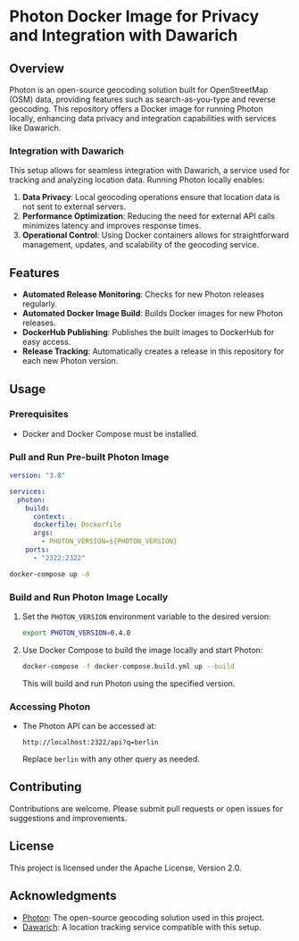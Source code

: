 # Photon Docker Image for Privacy and Integration with Dawarich

## Overview

Photon is an open-source geocoding solution built for OpenStreetMap (OSM) data, providing features such as search-as-you-type and reverse geocoding. This repository offers a Docker image for running Photon locally, enhancing data privacy and integration capabilities with services like Dawarich.

### Integration with Dawarich

This setup allows for seamless integration with Dawarich, a service used for tracking and analyzing location data. Running Photon locally enables:

1. **Data Privacy**: Local geocoding operations ensure that location data is not sent to external servers.
2. **Performance Optimization**: Reducing the need for external API calls minimizes latency and improves response times.
3. **Operational Control**: Using Docker containers allows for straightforward management, updates, and scalability of the geocoding service.

## Features

- **Automated Release Monitoring**: Checks for new Photon releases regularly.
- **Automated Docker Image Build**: Builds Docker images for new Photon releases.
- **DockerHub Publishing**: Publishes the built images to DockerHub for easy access.
- **Release Tracking**: Automatically creates a release in this repository for each new Photon version.

## Usage

### Prerequisites

- Docker and Docker Compose must be installed.

### Pull and Run Pre-built Photon Image

```yaml
version: "3.8"

services:
  photon:
    build:
      context: .
      dockerfile: Dockerfile
      args:
        - PHOTON_VERSION=${PHOTON_VERSION}
    ports:
      - "2322:2322"
```

```bash
docker-compose up -d
```

### Build and Run Photon Image Locally

1. Set the `PHOTON_VERSION` environment variable to the desired version:

   ```bash
   export PHOTON_VERSION=0.4.0
   ```

2. Use Docker Compose to build the image locally and start Photon:

   ```bash
   docker-compose -f docker-compose.build.yml up --build
   ```

   This will build and run Photon using the specified version.

### Accessing Photon

- The Photon API can be accessed at:

  ```
  http://localhost:2322/api?q=berlin
  ```

  Replace `berlin` with any other query as needed.

## Contributing

Contributions are welcome. Please submit pull requests or open issues for suggestions and improvements.

## License

This project is licensed under the Apache License, Version 2.0.

## Acknowledgments

- [Photon](https://github.com/komoot/photon): The open-source geocoding solution used in this project.
- [Dawarich](https://github.com/Freika/dawarich): A location tracking service compatible with this setup.
